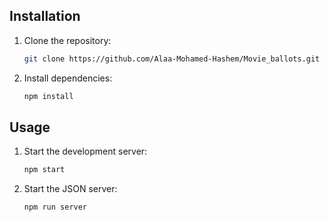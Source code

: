 ## Installation

1. Clone the repository:

   ```bash
   git clone https://github.com/Alaa-Mohamed-Hashem/Movie_ballots.git

1. Install dependencies:

   ```bash
   npm install

## Usage
1. Start the development server:

   ```bash
   npm start
   
1. Start the JSON server:

   ```bash
   npm run server
   
